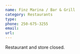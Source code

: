 ```yaml
---
name: Finz Marina / Bar & Grill
category: Restaurants
type: 
phone: 250-675-3255
email: 
url: 
---
```


Restaurant and store closed.